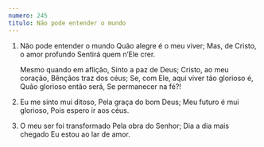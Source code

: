 ```yaml
---
numero: 245
titulo: Não pode entender o mundo
---
```

1. Não pode entender o mundo
   Quão alegre é o meu viver;
   Mas, de Cristo, o amor profundo
   Sentirá quem n’Ele crer.

   Mesmo quando em aflição,
   Sinto a paz de Deus;
   Cristo, ao meu coração,
   Bênçãos traz dos céus;
   Se, com Ele, aqui viver tão glorioso é,
   Quão glorioso então será,
   Se permanecer na fé?!

2. Eu me sinto mui ditoso,
   Pela graça do bom Deus;
   Meu futuro é mui glorioso,
   Pois espero ir aos céus.

3. O meu ser foi transformado
   Pela obra do Senhor;
   Dia a dia mais chegado
   Eu estou ao lar de amor.
